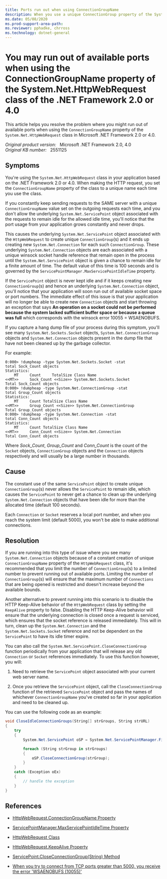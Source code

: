 ```yaml
---
title: Ports run out when using ConnectionGroupName
description: When you use a unique ConnectionGroup property of the System.Net.HttpWebRequest class of the .NET Framework 2.0 or 4.0, you may run out of available ports. Provides a resolution for this problem.
ms.date: 05/08/2020
ms.prod-support-area-path: 
ms.reviewer: pphadke, chrross
ms.technology: dotnet-general
---
```

# You may run out of available ports when using the ConnectionGroupName property of the System.Net.HttpWebRequest class of the .NET Framework 2.0 or 4.0

This article helps you resolve the problem where you might run out of available ports when using the `ConnectionGroupName` property of the `System.Net.HttpWebRequest` class in Microsoft .NET Framework 2.0 or 4.0.

_Original product version:_ &nbsp; Microsoft .NET Framework 2.0, 4.0  
_Original KB number:_ &nbsp; 2551125

## Symptoms

You're using the `System.Net.HttpWebRequest` class in your application based on the .NET Framework 2.0 or 4.0. When making the HTTP request, you set the `ConnectionGroupName` property of the class to a unique name each time you use the class.

If you constantly keep sending requests to the SAME server with a unique `ConnectionGroupName` value set on the outgoing requests each time, and you don't allow the underlying `System.Net.ServicePoint` object associated with the requests to remain idle for the allowed idle time, you'll notice that the port usage from your application grows constantly and never drops.

This causes the underlying `System.Net.ServicePoint` object associated with the `HttpWebRequest` to create unique `ConnectionGroup`(s) and it ends up creating new `System.Net.Connection` for each such `ConnectionGroup`. These underlying `System.Net.Connection` objects are each associated with a unique winsock socket handle reference that remain open in the process until the `System.Net.ServicePoint` object is given a chance to remain idle for a finite amount of time. The default value of this time is 100 seconds and is governed by the `ServicePointManager.MaxServicePointIdleTime` property.

If the `ServicePoint` object is never kept idle and if it keeps creating new `ConnectionGroup`(s) and hence an underlying `System.Net.Connection` object, you'll notice that your application will soon run out of available socket space or port numbers. The immediate effect of this issue is that your application will no longer be able to create new `Connection` objects and start throwing an exception that says **An operation on a socket could not be performed because the system lacked sufficient buffer space or because a queue was full** which corresponds with the winsock error 10055 = WSAENOBUFS.

If you capture a hang dump file of your process during this symptom, you'll see many `System.Net.Sockets.Socket` objects, `System.Net.ConnectionGroup` objects and `System.Net.Connection` objects present in the dump file that have not been cleaned up by the garbage collector.

For example:

```console
0:000> !dumpheap -type System.Net.Sockets.Socket -stat
total Sock_Count objects
Statistics:
    MT     Count     TotalSize Class Name
<<MT>>     Sock_Count <<Size>> System.Net.Sockets.Socket
Total Sock_Count objects
0:000> !dumpheap -type System.Net.ConnectionGroup -stat
total Group_Count objects
Statistics:
    MT     Count TotalSize Class Name
<<MT>>     Group_Count <<Size>> System.Net.ConnectionGroup
Total Group_Count objects
0:000> !dumpheap -type System.Net.Connection -stat
total Conn_Count objects
Statistics:
    MT     Count TotalSize Class Name
<<MT>>     Conn_Count <<Size>> System.Net.Connection
Total Conn_Count objects
```

Where *Sock_Count*, *Group_Count* and *Conn_Count* is the count of the `Socket` objects, `ConnectionGroup` objects and the `Connection` objects respectively and will usually be a large number in thousands.

## Cause

The constant use of the same `ServicePoint` object to create unique `ConnectionGroup`(s) never allows the `ServicePoint` to remain idle, which causes the `ServicePoint` to never get a chance to clean up the underlying `System.Net.Connection` objects that have been idle for more than the allocated time (default 100 seconds).

Each `Connection` or `Socket` reserves a local port number, and when you reach the system limit (default 5000), you won't be able to make additional connections.

## Resolution

If you are running into this type of issue where you see many `System.Net.Connection` objects because of a constant creation of unique `ConnectionGroupName` property of the `HttpWebRequest` class, it's recommended that you limit the number of `ConnectionGroup`(s) to a limited number to prevent running out of available ports. Limiting the number of `ConnectionGroup`(s) will ensure that the maximum number of `Connections` that are being opened is restricted and doesn't increase beyond the available bounds.

Another alternative to prevent running into this scenario is to disable the HTTP Keep-Alive behavior of the `HttpWebRequest` class by setting the `KeepAlive` property to false. Disabling the HTTP Keep-Alive behavior will ensure that the underlying connection is closed once a request is serviced, which ensures that the socket reference is released immediately. This will in turn, clean up the `System.Net.Connection` and the `System.Net.Sockets.Socket` reference and not be dependent on the `ServicePoint` to have its idle timer expire.

You can also call the `System.Net.ServicePoint.CloseConnectionGroup` function periodically from your application that will release any old `Connection` or `Socket` references immediately. To use this function however, you will:

1. Need to retrieve the `ServicePoint` object associated with your current web server name.

2. Once you retrieve the `ServicePoint` object, call the `CloseConnectionGroup` function of the retrieved `ServicePoint` object and pass the names of whichever `ConnectionGroupName` you've created so far in your application and need to be cleaned up.

You can use the following code as an example:

```csharp
void CloseIdleConnectionGroups(String[] strGroups, String strURL)
{
    try
    {
        System.Net.ServicePoint oSP = System.Net.ServicePointManager.FindServicePoint(new Uri(strURL));

        foreach (String strGroup in strGroups)
        {
            oSP.CloseConnectionGroup(strGroup);
        }
    }
    catch (Exception oEx)
    {
        // handle the exception
    }
}
```

## References

- [HttpWebRequest.ConnectionGroupName Property](/dotnet/api/system.net.httpwebrequest.connectiongroupname?&view=netcore-3.1&preserve-view=true)

- [ServicePointManager.MaxServicePointIdleTime Property](/dotnet/api/system.net.servicepointmanager.maxservicepointidletime?&view=netcore-3.1&preserve-view=true)

- [HttpWebRequest Class](/dotnet/api/system.net.httpwebrequest?&view=netcore-3.1&preserve-view=true)

- [HttpWebRequest.KeepAlive Property](/dotnet/api/system.net.httpwebrequest.keepalive?&view=netcore-3.1&preserve-view=true)

- [ServicePoint.CloseConnectionGroup(String) Method](/dotnet/api/system.net.servicepoint.closeconnectiongroup?&view=netcore-3.1&preserve-view=true)

- [When you try to connect from TCP ports greater than 5000, you receive the error 'WSAENOBUFS (10055)'](https://support.microsoft.com/help/196271)
